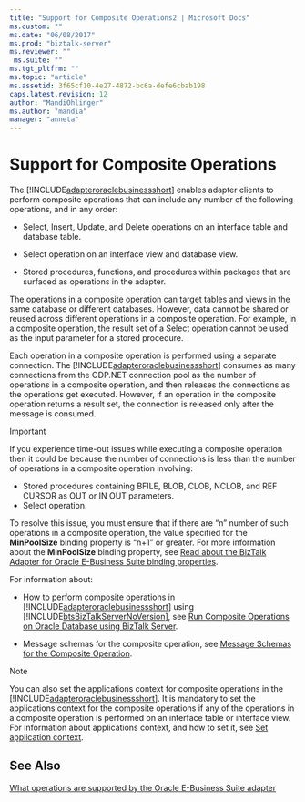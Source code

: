 ```yaml
---
title: "Support for Composite Operations2 | Microsoft Docs"
ms.custom: ""
ms.date: "06/08/2017"
ms.prod: "biztalk-server"
ms.reviewer: ""
 ms.suite: ""
ms.tgt_pltfrm: ""
ms.topic: "article"
ms.assetid: 3f65cf10-4e27-4872-bc6a-defe6cbab198
caps.latest.revision: 12
author: "MandiOhlinger"
ms.author: "mandia"
manager: "anneta"
---
```

# Support for Composite Operations
The [!INCLUDE[adapteroraclebusinessshort](../../includes/adapteroraclebusinessshort-md.md)] enables adapter clients to perform composite operations that can include any number of the following operations, and in any order:  
  
-   Select, Insert, Update, and Delete operations on an interface table and database table.  
  
-   Select operation on an interface view and database view.  
  
-   Stored procedures, functions, and procedures within packages that are surfaced as operations in the adapter.  
  
 The operations in a composite operation can target tables and views in the same database or different databases. However, data cannot be shared or reused across different operations in a composite operation. For example, in a composite operation, the result set of a Select operation cannot be used as the input parameter for a stored procedure.  
  
 Each operation in a composite operation is performed using a separate connection. The [!INCLUDE[adapteroraclebusinessshort](../../includes/adapteroraclebusinessshort-md.md)] consumes as many connections from the ODP.NET connection pool as the number of operations in a composite operation, and then releases the connections as the operations get executed. However, if an operation in the composite operation returns a result set, the connection is released only after the message is consumed.  
  
> [!IMPORTANT]
>  If you experience time-out issues while executing a composite operation then it could be because the number of connections is less than the number of operations in a composite operation involving:  
>   
>  -   Stored procedures containing BFILE, BLOB, CLOB, NCLOB, and REF CURSOR as OUT or IN OUT parameters.  
> -   Select operation.  
>   
>  To resolve this issue, you must ensure that if there are “n” number of such operations in a composite operation, the value specified for the **MinPoolSize** binding property is “n+1” or greater. For more information about the **MinPoolSize** binding property, see [Read about the BizTalk Adapter for Oracle E-Business Suite binding properties](../../adapters-and-accelerators/adapter-oracle-ebs/read-about-the-biztalk-adapter-for-oracle-e-business-suite-binding-properties.md).  
  
 For information about:  
  
-   How to perform composite operations in [!INCLUDE[adapteroraclebusinessshort](../../includes/adapteroraclebusinessshort-md.md)] using [!INCLUDE[btsBizTalkServerNoVersion](../../includes/btsbiztalkservernoversion-md.md)], see  [Run Composite Operations on Oracle Database using BizTalk Server](../../adapters-and-accelerators/adapter-oracle-database/run-composite-operations-on-oracle-database-using-biztalk-server.md).  
  
-   Message schemas for the composite operation, see [Message Schemas for the Composite Operation](../../adapters-and-accelerators/adapter-oracle-ebs/message-schemas-for-the-composite-operation1.md).  
  
> [!NOTE]
>  You can also set the applications context for composite operations in the [!INCLUDE[adapteroraclebusinessshort](../../includes/adapteroraclebusinessshort-md.md)]. It is mandatory to set the applications context for the composite operations if any of the operations in a composite operation is performed on an interface table or interface view. For information about applications context, and how to set it, see [Set application context](../../adapters-and-accelerators/adapter-oracle-ebs/set-application-context.md).  
  
## See Also  
 [What operations are supported by the Oracle E-Business Suite adapter](../../adapters-and-accelerators/adapter-oracle-ebs/what-operations-are-supported-by-the-oracle-e-business-suite-adapter.md)